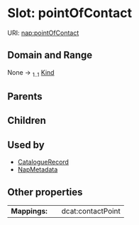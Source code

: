 
# Slot: pointOfContact




URI: [nap:pointOfContact](https://w3id.org/nappointOfContact)


## Domain and Range

None &#8594;  <sub>1..1</sub> [Kind](types/Kind.md)

## Parents


## Children


## Used by

 * [CatalogueRecord](CatalogueRecord.md)
 * [NapMetadata](NapMetadata.md)

## Other properties

|  |  |  |
| --- | --- | --- |
| **Mappings:** | | dcat:contactPoint |

